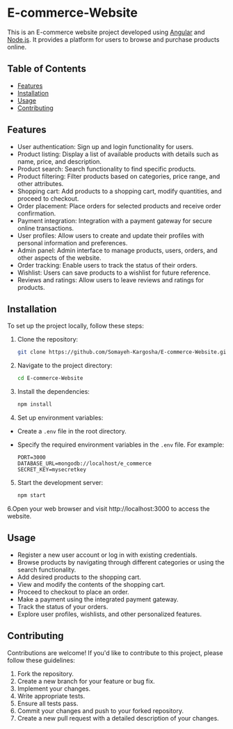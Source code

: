 # E-commerce-Website

This is an E-commerce website project developed using [Angular](https://angular.io/) and [Node.js](https://nodejs.org/). It provides a platform for users to browse and purchase products online.

## Table of Contents

- [Features](#features)
- [Installation](#installation)
- [Usage](#usage)
- [Contributing](#contributing)

## Features

- User authentication: Sign up and login functionality for users.
- Product listing: Display a list of available products with details such as name, price, and description.
- Product search: Search functionality to find specific products.
- Product filtering: Filter products based on categories, price range, and other attributes.
- Shopping cart: Add products to a shopping cart, modify quantities, and proceed to checkout.
- Order placement: Place orders for selected products and receive order confirmation.
- Payment integration: Integration with a payment gateway for secure online transactions.
- User profiles: Allow users to create and update their profiles with personal information and preferences.
- Admin panel: Admin interface to manage products, users, orders, and other aspects of the website.
- Order tracking: Enable users to track the status of their orders.
- Wishlist: Users can save products to a wishlist for future reference.
- Reviews and ratings: Allow users to leave reviews and ratings for products.

## Installation

To set up the project locally, follow these steps:

1. Clone the repository:

   ```bash
   git clone https://github.com/Somayeh-Kargosha/E-commerce-Website.git

   ```

2. Navigate to the project directory:

   ```bash
   cd E-commerce-Website

   ```

3. Install the dependencies:

   ```bash
   npm install

   ```

4. Set up environment variables:

- Create a `.env` file in the root directory.
- Specify the required environment variables in the `.env` file. For example:

   ```markfile
   PORT=3000
   DATABASE_URL=mongodb://localhost/e_commerce
   SECRET_KEY=mysecretkey

   ```
5. Start the development server:

   ```bash
   npm start
   ```

6.Open your web browser and visit http://localhost:3000 to access the website.

## Usage

- Register a new user account or log in with existing credentials.
- Browse products by navigating through different categories or using the search functionality.
- Add desired products to the shopping cart.
- View and modify the contents of the shopping cart.
- Proceed to checkout to place an order.
- Make a payment using the integrated payment gateway.
- Track the status of your orders.
- Explore user profiles, wishlists, and other personalized features.

## Contributing

Contributions are welcome! If you'd like to contribute to this project, please follow these guidelines:

1. Fork the repository.
2. Create a new branch for your feature or bug fix.
3. Implement your changes.
4. Write appropriate tests.
5. Ensure all tests pass.
6. Commit your changes and push to your forked repository.
7. Create a new pull request with a detailed description of your changes.
